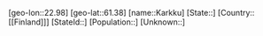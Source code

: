 ﻿---
location: [61.38,22.98]
mapzoom: [7,12] 
mapmarker: city 
type: City
tags:
- geo/City


SpocWebEntityId: 31309
isDeleted: false
confidential: public

---
[geo-lon::22.98]
[geo-lat::61.38]
[name::Karkku]
[State::]
[Country::[[Finland]]]
[StateId::]
[Population::]
[Unknown::]

